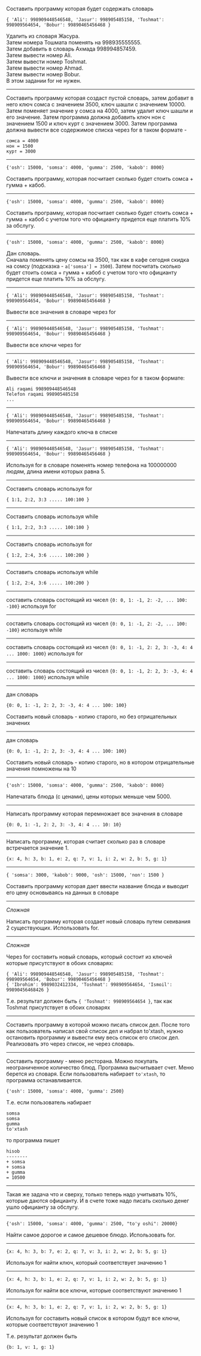 Составить программу которая будет содержать словарь
```
{ 'Ali': 998909448546548, 'Jasur': 998905485158, 'Toshmat': 998909564654, 'Bobur': 99890465456468 }
```
Удалить из словаря Жасура.  
Затем номера Тошмата поменять на 998935555555.  
Затем добавить в словарь Ахмада 998994857459.  
Затем вывести номер Ali.  
Затем вывести номер Toshmat.  
Затем вывести номер Ahmad.  
Затем вывести номер Bobur.  
В этом задании for не нужен.  

---

Составить программу которая создаст пустой словарь, затем добавит в него
ключ сомса с значением 3500, ключ шашли с значением 10000.
Затем поменяет значение у сомса на 4000, затем удалит ключ шашли и его значение.
Затем программа должна добавить ключ нон с значением 1500 и ключ курт с значением 3000.
Затем программа должна вывести все содержимое списка через for в таком формате -
```
сомса = 4000
нон = 1500
курт = 3000
```

---

```
{'osh': 15000, 'somsa': 4000, 'gumma': 2500, 'kabob': 8000}
```
Составить программу, которая посчитает сколько будет стоить сомса + гумма + кабоб.

---

```
{'osh': 15000, 'somsa': 4000, 'gumma': 2500, 'kabob': 8000}
```
Составить программу, которая посчитает сколько будет стоить сомса + гумма + кабоб c учетом того что официанту придется
еще платить 10% за обслугу.

---


```
{'osh': 15000, 'somsa': 4000, 'gumma': 2500, 'kabob': 8000}
```
Дан словарь.  
Сначала поменять цену сомсы на 3500, так как в кафе сегодня скидка на сомсу (подсказка - `a['somsa'] = 3500`). 
Затем посчитать сколько будет стоить сомса + гумма + кабоб c учетом того что официанту придется
еще платить 10% за обслугу.

---


```
{ 'Ali': 998909448546548, 'Jasur': 998905485158, 'Toshmat': 998909564654, 'Bobur': 99890465456468 }
```
Вывести все значения в словаре через for    

---

```
{ 'Ali': 998909448546548, 'Jasur': 998905485158, 'Toshmat': 998909564654, 'Bobur': 99890465456468 }
```
Вывести все ключи через for

---

```
{ 'Ali': 998909448546548, 'Jasur': 998905485158, 'Toshmat': 998909564654, 'Bobur': 99890465456468 }
```
Вывести все ключи и значения в словаре через for в таком формате:
```
Ali raqami 998909448546548
Telefon raqami 998905485158
...
```

---


```
{ 'Ali': 998909448546548, 'Jasur': 998905485158, 'Toshmat': 998909564654, 'Bobur': 99890465456468 }
```
Напечатать длину каждого ключа в списке

---

```
{ 'Ali': 998909448546548, 'Jasur': 998905485158, 'Toshmat': 998909564654, 'Bobur': 99890465456468 }
```
Используя for в словаре поменять номер телефона на 100000000 людям, длина имени которых равна 5.


---

Составить словарь используя for
```
{ 1:1, 2:2, 3:3 ..... 100:100 }
```

---

Составить словарь используя while
```
{ 1:1, 2:2, 3:3 ..... 100:100 }
```

---

Составить словарь используя for
```
{ 1:2, 2:4, 3:6 ..... 100:200 }
```

---

Составить словарь используя while
```
{ 1:2, 2:4, 3:6 ..... 100:200 }
```

---

составить словарь состоящий из чисел `{0: 0, 1: -1, 2: -2, ... 100: -100}` используя for

---

составить словарь состоящий из чисел `{0: 0, 1: -1, 2: -2, ... 100: -100}` используя while

---

составить словарь состоящий из чисел `{0: 0, 1: -1, 2: 2, 3: -3, 4: 4 ... 1000: 1000}` используя for

---

составить словарь состоящий из чисел `{0: 0, 1: -1, 2: 2, 3: -3, 4: 4 ... 1000: 1000}` используя while

---

дан словарь
```
{0: 0, 1: -1, 2: 2, 3: -3, 4: 4 ... 100: 100}
```

Составить новый словарь - копию старого, но без отрицательных значених

---

дан словарь 
```
{0: 0, 1: -1, 2: 2, 3: -3, 4: 4 ... 100: 100}
```
Составить новый словарь - копию старого, но в котором отрицательные значения помножены на 10

---


```
{'osh': 15000, 'somsa': 4000, 'gumma': 2500, 'kabob': 8000}
```
Напечатать блюда (с ценами), цены которых меньше чем 5000.

---

Написать программу которая перемножает все значения в словаре
```
{0: 0, 1: -1, 2: 2, 3: -3, 4: 4 ... 10: 10}
```

---

Написать программу, которая считает сколько раз в словаре встречается значение 1.
```
{x: 4, h: 3, b: 1, e: 2, q: 7, v: 1, i: 2, w: 2, b: 5, g: 1}
```

---

```
{ 'somsa': 3000, 'kabob': 9000, 'osh': 15000, 'non': 1500 }
```
Составить программу которая дает ввести название блюда и выводит его цену основываясь на данных в словаре

----

_Сложная_

Написать программу которая создает новый словарь путем скеивания 2 существующих. Использовать for.

---

_Сложная_

Через for составить новый словарь, который состоит из ключей которые присутствуют в обоих словарях:
```
{ 'Ali': 998909448546548, 'Jasur': 998905485158, 'Toshmat': 998909564654, 'Bobur': 99890465456468 }
{ 'Ibrohim': 9989032412334, 'Toshmat': 998909564654, 'Ismoil': 99890456468426 }
```
Т.е. результат должен быть
`{ 'Toshmat': 998909564654 }`, так как Toshmat присутствует в обоих словарях

---

Составить программу в которой можно писать список дел. После того как пользователь написал свой список дел и набрал to'xtash,
нужно остановить программу и вывести ему весь список его список дел.
Реализовать это через список, не через словарь.

---

Составить программу - меню ресторана. Можно покупать неограниченное количество блюд. Программа высчитывает счет.
Меню берется из словаря. Если пользователь набирает `to'xtash`, то программа останавливается.
```
{'osh': 15000, 'somsa': 4000, 'gumma': 2500}
```
Т.е. если пользователь набирает
```
somsa
somsa
gumma
to'xtash
```
то программа пишет
```
hisob
--------
+ somsa
+ somsa
+ gumma
= 10500
```

---

Такая же задача что и сверху, только теперь надо учитывать 10%, которые даются официанту.
И в счете тоже надо писать сколько денег ушло официанту за обслугу.

---

```
{'osh': 15000, 'somsa': 4000, 'gumma': 2500, "to'y oshi": 20000}
```
Найти самое дорогое и самое дешевое блюдо. Использовать for.

---

```
{x: 4, h: 3, b: 7, e: 2, q: 7, v: 3, i: 2, w: 2, b: 5, g: 1}
```
Используя for найти ключ, который соответствует значению 1

---

```
{x: 4, h: 3, b: 1, e: 2, q: 7, v: 1, i: 2, w: 2, b: 5, g: 1}
```
Используя for найти все ключи, которые соответствуют значению 1

---

```
{x: 4, h: 3, b: 1, e: 2, q: 7, v: 1, i: 2, w: 2, b: 5, g: 1}
```
Используя for составить новый список в котором будут все ключи, которые соответствуют значению 1

Т.е. результат должен быть
```
{b: 1, v: 1, g: 1}
```
